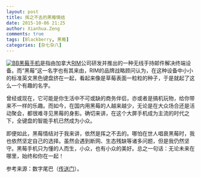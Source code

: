```yaml
---
layout: post
title: 挥之不去的黑莓情结
date: 2015-10-06 21:25
author: Xianhua.Zeng
comments: true
tags: [Blackberry, 黑莓]
categories: [杂七杂八]
---
```

<p><a href="http://www.xianhuazeng.com/cn/wp-content/uploads/2015/10/BB.jpg"><img class="aligncenter size-full" src="http://www.xianhuazeng.com/cn/wp-content/uploads/2015/10/BB.jpg" alt="BB" /></a><span style="text-decoration: none;"><a href="http://baike.baidu.com/view/242568.htm" target="_blank">黑莓手机</a></span>是指由加拿大<span style="text-decoration: none;"><a href="http://www.rim.com/" target="_blank">RIM</a></span>公司研发并推出的一种无线手持邮件解决终端设备。而“黑莓”这一名字也有其来由，RIM的品牌战略顾问认为，在这种设备中小小的标准英文黑色键盘挤在一起，看起来像是草莓表面一粒粒的种子，于是就起了这么一个有趣的名字。</p>
<p>曾经或现在，它可能是你生活中不可或缺的商务伴侣，亦或者是搞机玩物，给你带来不一样的乐趣。而如今，在国内用黑莓的人越来越少，无论是在大众场合还是活动聚会，都很难寻见黑莓的身影。确切来讲，在这个大屏手机成为主流的时代之下，全键盘的智能手机已然成为小众。</p>
<p>即便如此，黑莓情结对于我来讲，依然是挥之不去的。哪怕在世人唱衰黑莓时，我也依然坚定自己的选择。虽然会遇到断网、生态残缺等诸多问题，但是我仍然坚守。黑莓手机只为懂的人而生，小众，也有小众的美好。总之一句话：无论未来在哪里，始终和你在一起！</p>
<p>参考来源：数字尾巴（<span style="text-decoration: none;"><a href="http://www.dgtle.com/article-7917-1.html" target="_blank">传送门</a></span>）。</p>